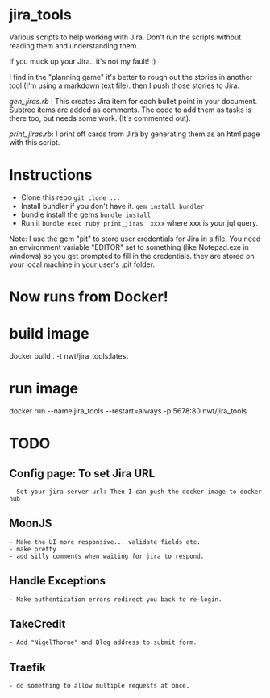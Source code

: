 # jira_tools
Various scripts to help working with Jira. Don't run the scripts without reading them and understanding them. 

If you muck up your Jira.. it's not my fault! :)


I find in the "planning game" it's better to rough out the stories in another tool (I'm using a markdown text file).
then I push those stories to Jira.

*gen_jiras.rb* : This creates Jira item for each bullet point in your document. Subtree items are added as comments. The code to add them as tasks is there too, but needs some work. (It's commented out).   

*print_jiras.rb*: I print off cards from Jira by generating them as an html page with this script.

# Instructions

* Clone this repo  `git clone ...`
* Install bundler if you don't have it.   `gem install bundler`
* bundle install the gems  `bundle install`
* Run it `bundle exec ruby print_jiras  xxxx`  where xxx is your jql query.

Note: I use the gem "pit" to store user credentials for Jira in a file. 
You need an environment variable "EDITOR" set to something  (like Notepad.exe in windows) so you get prompted to fill in the credentials. 
they are stored on your local machine in your user's .pit folder.

# Now runs from Docker!

# build image
docker build . -t nwt/jira_tools:latest

# run image
docker run --name jira_tools --restart=always -p 5678:80 nwt/jira_tools

# TODO

## Config page: To set Jira URL
	- Set your jira server url: Then I can push the docker image to docker hub

## MoonJS
	- Make the UI more responsive... validate fields etc.
	- make pretty
	- add silly comments when waiting for jira to respond.

## Handle Exceptions
	- Make authentication errors redirect you back to re-login. 

## TakeCredit
	- Add "NigelThorne" and Blog address to submit form. 

## Traefik 
	- do something to allow multiple requests at once. 
	
